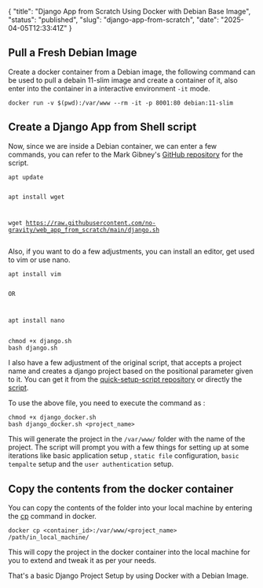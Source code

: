 {
  "title": "Django App from Scratch Using Docker with Debian Base Image",
  "status": "published",
  "slug": "django-app-from-scratch",
  "date": "2025-04-05T12:33:41Z"
}

<h2>Pull a Fresh Debian Image</h2>
<p>Create a docker container from a Debian image, the following command can be used to pull a debain 11-slim image and create a container of it, also enter into the container in a interactive environment <code>-it</code> mode.</p>
<pre><code>docker run -v $(pwd):/var/www --rm -it -p 8001:80 debian:11-slim
</code></pre>
<h2>Create a Django App from Shell script</h2>
<p>Now, since we are inside a Debian container, we can enter a few commands, you can refer to the Mark Gibney's <a href="https://github.com/no-gravity/web_app_from_scratch">GitHub repository</a> for the script.</p>
<pre><code>apt update

apt install wget

wget https://raw.githubusercontent.com/no-gravity/web_app_from_scratch/main/django.sh
</code></pre>
<p>Also, if you want to do a few adjustments, you can install an editor, get used to vim or use nano.</p>
<pre><code>apt install vim 

OR

apt install nano
</code></pre>
<pre><code>chmod +x django.sh
bash django.sh
</code></pre>
<p>I also have a few adjustment of the original script, that accepts a project name and creates a django project based on the positional parameter given to it. You can get it from the <a href="https://github.com/Mr-Destructive/quick-setup-scripts/blob/main/django_docker.sh">quick-setup-script repository</a> or directly the <a href="https://raw.githubusercontent.com/Mr-Destructive/quick-setup-scripts/main/django_docker.sh">script</a>.</p>
<p>To use the above file, you need to execute the command as :</p>
<pre><code>chmod +x django_docker.sh
bash django_docker.sh &lt;project_name&gt;
</code></pre>
<p>This will generate the project in the <code>/var/www/</code> folder with the name of the project. The script will prompt you with a few things for setting up at some iterations like basic application setup , <code>static file</code> configuration, <code>basic tempalte</code> setup and the <code>user authentication</code> setup.</p>
<h2>Copy the contents from the docker container</h2>
<p>You can copy the contents of the folder into your local machine by entering the <a href="https://docs.docker.com/engine/reference/commandline/cp/">cp</a> command in docker.</p>
<pre><code>docker cp &lt;container_id&gt;:/var/www/&lt;project_name&gt; /path/in_local_machine/
</code></pre>
<p>This will copy the project in the docker container into the local machine for you to extend and tweak it as per your needs.</p>
<p>That's a basic Django Project Setup by using Docker with a Debian Image.</p>
